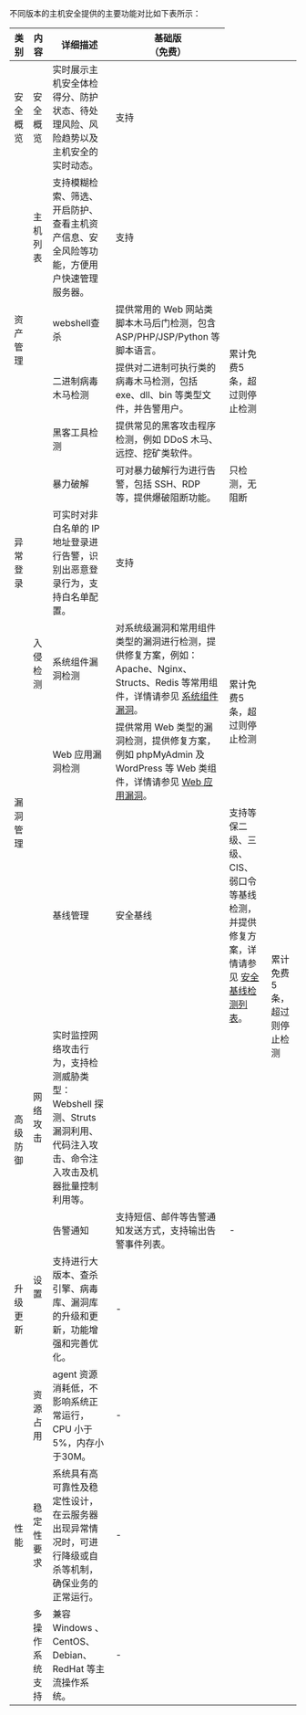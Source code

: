 不同版本的主机安全提供的主要功能对比如下表所示：    
<table>
<thead>
<th><strong>类别</strong></th>
<th><strong>内容</strong></th>
<th><strong>详细描述</strong></th>
<th><strong>基础版<br><nobr>（免费）</strong></th>
</tr>
</tr>
</thead>
<tbody>
<tr>
<td>安全概览</td>
<td>安全概览</td>
<td>实时展示主机安全体检得分、防护状态、待处理风险、风险趋势以及主机安全的实时动态。</td>
<td>支持</td>
</tr>
<tr>
<td rowspan="5">资产管理</td>
<td>主机列表</td>
<td>支持模糊检索、筛选、开启防护、查看主机资产信息、安全风险等功能，方便用户快速管理服务器。</td>
<td>支持</td>
<tr>
<td rowspan="8">入侵检测</td>
<td>webshell查杀</td>
<td>提供常用的 Web 网站类脚本木马后门检测，包含 ASP/PHP/JSP/Python 等脚本语言。</td>
<td rowspan="3">累计免费5条，超过则停止检测</td>
</tr>
<tr>
<td>二进制病毒木马检测</td>
<td>提供对二进制可执行类的病毒木马检测，包括 exe、dll、bin 等类型文件，并告警用户。</td>
</tr>
<tr>
<td>黑客工具检测</td>
<td>提供常见的黑客攻击程序检测，例如 DDoS 木马、远控、挖矿类软件。</td>
</tr>
<tr>
<td>暴力破解</td>
<td>可对暴力破解行为进行告警，包括 SSH、RDP 等，提供爆破阻断功能。</td>
<td>只检测，无阻断</td>
</tr>
<tr>
<td>异常登录</td>
<td>可实时对非白名单的 IP 地址登录进行告警，识别出恶意登录行为，支持白名单配置。</td>
<td>支持</td>
</tr>
<tr>
<td rowspan="3">漏洞管理</td>
<td>系统组件漏洞检测</td>
<td>对系统级漏洞和常用组件类型的漏洞进行检测，提供修复方案，例如：Apache、Nginx、Structs、Redis 等常用组件，详情请参见 <a href="https://cloud.tencent.com/document/product/296/17341">系统组件漏洞</a>。</td>
<td rowspan="2">累计免费5条，超过则停止检测</td>
</tr>
<tr>
<td>Web 应用漏洞检测</td>
<td>提供常用 Web 类型的漏洞检测，提供修复方案，例如 phpMyAdmin 及 WordPress 等 Web 类组件，详情请参见 
<a href="https://cloud.tencent.com/document/product/296/17342">Web 应用漏洞</a>。</td>
</tr>
<tr>
<td>基线管理</td>
<td>安全基线</td>
<td>支持等保二级、三级、CIS、弱口令等基线检测，并提供修复方案，详情请参见 
<a href="https://cloud.tencent.com/document/product/296/17339">安全基线检测列表</a>。</td>
<td  rowspan="2">累计免费5条，超过则停止检测</td>
</tr>
<tr>
<td rowspan="2">高级防御</td>
<td>网络攻击</td>
<td>实时监控网络攻击行为，支持检测威胁类型：Webshell 探测、Struts 漏洞利用、代码注入攻击、命令注入攻击及机器批量控制利用等。</td>
</tr>
<tr>
<td rowspan="2">设置</td>
<td>告警通知</td>
<td>支持短信、邮件等告警通知发送方式，支持输出告警事件列表。</td>
<td>-</td>
</tr>
<tr>
<td>升级更新</td>
<td>支持进行大版本、查杀引擎、病毒库、漏洞库的升级和更新，功能增强和完善优化。</td>
<td>-</td>
</tr>
<tr>
<td rowspan="3">性能</td>
<td>资源占用</td>
<td>agent 资源消耗低，不影响系统正常运行，CPU 小于5%，内存小于30M。</td>
<td>-</td>
</tr>
<tr>
<td>稳定性要求</td>
<td>系统具有高可靠性及稳定性设计，在云服务器出现异常情况时，可进行降级或自杀等机制，确保业务的正常运行。</td>
<td>-</td>
</tr>
<tr>
<td>多操作系统支持</td>
<td>兼容 Windows 、CentOS、Debian、RedHat 等主流操作系统。</td>
<td>-</td>
</tr>
</tbody></table>

